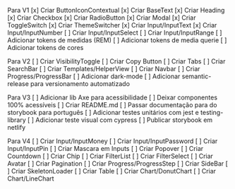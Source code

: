 Para V1
[x] Criar ButtonIconContextual
[x] Criar BaseText
[x] Criar Heading
[x] Criar Checkbox
[x] Criar RadioButton
[x] Criar Modal
[x] Criar ToggleSwitch
[x] Criar ThemeSwitcher
[x] Criar Input/InputText
[x] Criar Input/InputNumber
[ ] Criar Input/InputSelect
[ ] Criar Input/InputRange
[ ] Adicionar tokens de medidas (REM)
[ ] Adicionar tokens de media querie
[ ] Adicionar tokens de cores

Para V2
[ ] Criar VisibilityToggle
[ ] Criar Copy Button
[ ] Criar Tabs
[ ] Criar SearchBar
[ ] Criar Templates/HelperView
[ ] Criar Navbar
[ ] Criar Progress/ProgressBar
[ ] Adicionar dark-mode
[ ] Adicionar semantic-release para versionamento automatizado

Para V3
[ ] Adicionar lib Axe para acessibilidade
[ ] Deixar componentes 100% acessíveis
[ ] Criar README.md
[ ] Passar documentação para do storybook para português
[ ] Adicionar testes unitários com jest e testing-library
[ ] Adicionar teste visual com cypress
[ ] Publicar storybook em netlify

Para V4
[ ] Criar Input/InputMoney
[ ] Criar Input/InputPassword
[ ] Criar Input/InputPin
[ ] Criar Mascara em Inputs
[ ] Criar Popover
[ ] Criar Countdown
[ ] Criar Chip
[ ] Criar FilterList
[ ] Criar FilterSelect
[ ] Criar Avatar
[ ] Criar Pagination
[ ] Criar Progress/ProgressStep
[ ] Criar SideBar
[ ] Criar SkeletonLoader
[ ] Criar Table
[ ] Criar Chart/DonutChart
[ ] Criar Chart/LineChart
